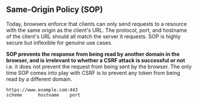 ## Same-Origin Policy (SOP)

Today, browsers enforce that clients can only send requests to a resource with the same origin as the client's URL. The protocol, port, and hostname of the client's URL should all match the server it requests. SOP is highly secure but inflexible for genuine use cases.

**SOP prevents the response from being read by another domain in the browser, and is irrelevant to whether a CSRF attack is successful or not** i.e. it does not prevent the request from being sent by the browser. The only time SOP comes into play with CSRF is to prevent any token from being read by a different domain.

```
https://www.example.com:443
scheme      hostname    port
```
